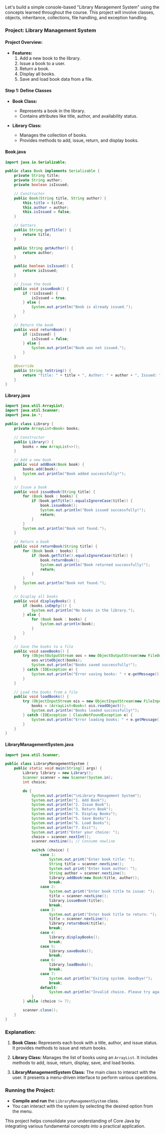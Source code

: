 Let's build a simple console-based "Library Management System" using the concepts learned throughout the course. This project will involve classes, objects, inheritance, collections, file handling, and exception handling.

### **Project: Library Management System**

#### **Project Overview:**
- **Features:**
  1. Add a new book to the library.
  2. Issue a book to a user.
  3. Return a book.
  4. Display all books.
  5. Save and load book data from a file.

#### **Step 1: Define Classes**

- **Book Class:**
  - Represents a book in the library.
  - Contains attributes like title, author, and availability status.
  
- **Library Class:**
  - Manages the collection of books.
  - Provides methods to add, issue, return, and display books.

#### **Book.java**
```java
import java.io.Serializable;

public class Book implements Serializable {
    private String title;
    private String author;
    private boolean isIssued;

    // Constructor
    public Book(String title, String author) {
        this.title = title;
        this.author = author;
        this.isIssued = false;
    }

    // Getters
    public String getTitle() {
        return title;
    }

    public String getAuthor() {
        return author;
    }

    public boolean isIssued() {
        return isIssued;
    }

    // Issue the book
    public void issueBook() {
        if (!isIssued) {
            isIssued = true;
        } else {
            System.out.println("Book is already issued.");
        }
    }

    // Return the book
    public void returnBook() {
        if (isIssued) {
            isIssued = false;
        } else {
            System.out.println("Book was not issued.");
        }
    }

    @Override
    public String toString() {
        return "Title: " + title + ", Author: " + author + ", Issued: " + isIssued;
    }
}
```

#### **Library.java**
```java
import java.util.ArrayList;
import java.util.Scanner;
import java.io.*;

public class Library {
    private ArrayList<Book> books;

    // Constructor
    public Library() {
        books = new ArrayList<>();
    }

    // Add a new book
    public void addBook(Book book) {
        books.add(book);
        System.out.println("Book added successfully!");
    }

    // Issue a book
    public void issueBook(String title) {
        for (Book book : books) {
            if (book.getTitle().equalsIgnoreCase(title)) {
                book.issueBook();
                System.out.println("Book issued successfully!");
                return;
            }
        }
        System.out.println("Book not found.");
    }

    // Return a book
    public void returnBook(String title) {
        for (Book book : books) {
            if (book.getTitle().equalsIgnoreCase(title)) {
                book.returnBook();
                System.out.println("Book returned successfully!");
                return;
            }
        }
        System.out.println("Book not found.");
    }

    // Display all books
    public void displayBooks() {
        if (books.isEmpty()) {
            System.out.println("No books in the library.");
        } else {
            for (Book book : books) {
                System.out.println(book);
            }
        }
    }

    // Save the books to a file
    public void saveBooks() {
        try (ObjectOutputStream oos = new ObjectOutputStream(new FileOutputStream("books.dat"))) {
            oos.writeObject(books);
            System.out.println("Books saved successfully!");
        } catch (IOException e) {
            System.out.println("Error saving books: " + e.getMessage());
        }
    }

    // Load the books from a file
    public void loadBooks() {
        try (ObjectInputStream ois = new ObjectInputStream(new FileInputStream("books.dat"))) {
            books = (ArrayList<Book>) ois.readObject();
            System.out.println("Books loaded successfully!");
        } catch (IOException | ClassNotFoundException e) {
            System.out.println("Error loading books: " + e.getMessage());
        }
    }
}
```

#### **LibraryManagementSystem.java**
```java
import java.util.Scanner;

public class LibraryManagementSystem {
    public static void main(String[] args) {
        Library library = new Library();
        Scanner scanner = new Scanner(System.in);
        int choice;

        do {
            System.out.println("\nLibrary Management System");
            System.out.println("1. Add Book");
            System.out.println("2. Issue Book");
            System.out.println("3. Return Book");
            System.out.println("4. Display Books");
            System.out.println("5. Save Books");
            System.out.println("6. Load Books");
            System.out.println("7. Exit");
            System.out.print("Enter your choice: ");
            choice = scanner.nextInt();
            scanner.nextLine(); // Consume newline

            switch (choice) {
                case 1:
                    System.out.print("Enter book title: ");
                    String title = scanner.nextLine();
                    System.out.print("Enter book author: ");
                    String author = scanner.nextLine();
                    library.addBook(new Book(title, author));
                    break;
                case 2:
                    System.out.print("Enter book title to issue: ");
                    title = scanner.nextLine();
                    library.issueBook(title);
                    break;
                case 3:
                    System.out.print("Enter book title to return: ");
                    title = scanner.nextLine();
                    library.returnBook(title);
                    break;
                case 4:
                    library.displayBooks();
                    break;
                case 5:
                    library.saveBooks();
                    break;
                case 6:
                    library.loadBooks();
                    break;
                case 7:
                    System.out.println("Exiting system. Goodbye!");
                    break;
                default:
                    System.out.println("Invalid choice. Please try again.");
            }
        } while (choice != 7);

        scanner.close();
    }
}
```

### **Explanation:**
1. **Book Class:** Represents each book with a title, author, and issue status. It provides methods to issue and return books.

2. **Library Class:** Manages the list of books using an `ArrayList`. It includes methods to add, issue, return, display, save, and load books.

3. **LibraryManagementSystem Class:** The main class to interact with the user. It presents a menu-driven interface to perform various operations.

### **Running the Project:**
- **Compile and run** the `LibraryManagementSystem` class.
- You can interact with the system by selecting the desired option from the menu.

This project helps consolidate your understanding of Core Java by integrating various fundamental concepts into a practical application.
